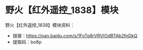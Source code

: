 # 野火【红外遥控_1838】模块
野火【红外遥控_1838】模块资料：
* 链接：https://pan.baidu.com/s/1FoTq8rVRVIOdBTAb2fnDkQ 
* 提取码：bo8p 